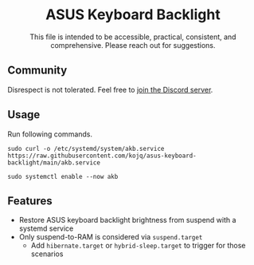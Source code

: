 <div align=center>

  # ASUS Keyboard Backlight

  This file is intended to be accessible, practical, consistent, and comprehensive. Please reach out for suggestions.
</div>

## Community

Disrespect is not tolerated. Feel free to [join the Discord server](https://discord.gg/peezNh4pS4).

## Usage

Run following commands.

```
sudo curl -o /etc/systemd/system/akb.service https://raw.githubusercontent.com/kojq/asus-keyboard-backlight/main/akb.service
```
```
sudo systemctl enable --now akb
```

## Features

- Restore ASUS keyboard backlight brightness from suspend with a systemd service
- Only suspend-to-RAM is considered via `suspend.target`
  - Add `hibernate.target` or `hybrid-sleep.target` to trigger for those scenarios
